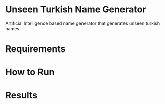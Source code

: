 # Unseen Turkish Name Generator
Artificial Intelligence based name generator that generates unseen turkish names.

# Requirements


# How to Run


# Results

